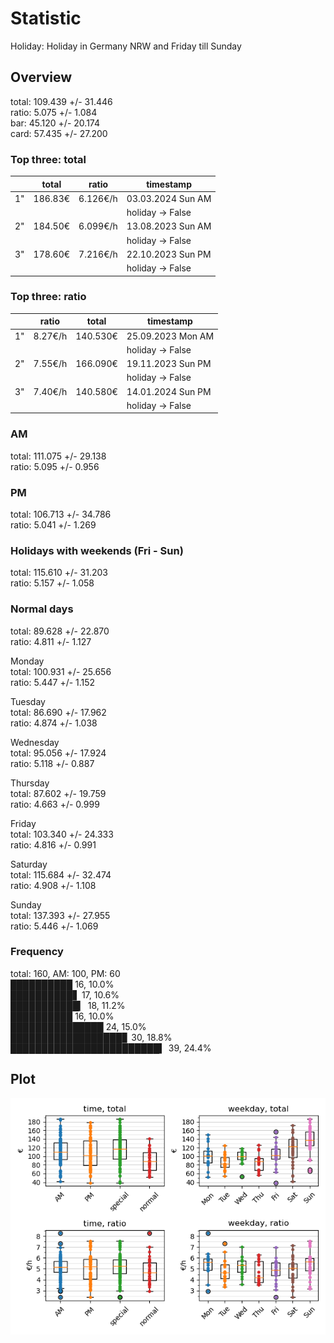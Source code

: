 # Statistic  
Holiday: Holiday in Germany NRW and Friday till Sunday  
## Overview  
total: 109.439 +/- 31.446  
ratio:   5.075 +/-  1.084  
bar:    45.120 +/- 20.174  
card:   57.435 +/- 27.200  
  
  
### Top three: total  
&nbsp;|total|ratio|timestamp
---|---|---|---
1"|186.83€|6.126€/h|03.03.2024 Sun AM
&nbsp;|&nbsp;|&nbsp;|holiday -> False
2"|184.50€|6.099€/h|13.08.2023 Sun AM
&nbsp;|&nbsp;|&nbsp;|holiday -> False
3"|178.60€|7.216€/h|22.10.2023 Sun PM
&nbsp;|&nbsp;|&nbsp;|holiday -> False
  
  
### Top three: ratio  
&nbsp;|ratio|total|timestamp
---|---|---|---
1"| 8.27€/h|140.530€|25.09.2023 Mon AM
&nbsp;|&nbsp;|&nbsp;|holiday -> False
2"| 7.55€/h|166.090€|19.11.2023 Sun PM
&nbsp;|&nbsp;|&nbsp;|holiday -> False
3"| 7.40€/h|140.580€|14.01.2024 Sun PM
&nbsp;|&nbsp;|&nbsp;|holiday -> False
  
  
### AM  
total: 111.075 +/- 29.138  
ratio:   5.095 +/-  0.956  
  
### PM  
total: 106.713 +/- 34.786  
ratio:   5.041 +/-  1.269  
  
  
### Holidays with weekends (Fri - Sun)  
total: 115.610 +/- 31.203  
ratio:   5.157 +/-  1.058  
  
### Normal days  
total:  89.628 +/- 22.870  
ratio:   4.811 +/-  1.127  
  
  
Monday  
total: 100.931 +/- 25.656  
ratio:   5.447 +/-  1.152  
  
Tuesday  
total:  86.690 +/- 17.962  
ratio:   4.874 +/-  1.038  
  
Wednesday  
total:  95.056 +/- 17.924  
ratio:   5.118 +/-  0.887  
  
Thursday  
total:  87.602 +/- 19.759  
ratio:   4.663 +/-  0.999  
  
Friday  
total: 103.340 +/- 24.333  
ratio:   4.816 +/-  0.991  
  
Saturday  
total: 115.684 +/- 32.474  
ratio:   4.908 +/-  1.108  
  
Sunday  
total: 137.393 +/- 27.955  
ratio:   5.446 +/-  1.069  
  
  
### Frequency  
total: 160, AM: 100, PM: 60  
██████████ 16, 10.0%  
██████████▋ 17, 10.6%  
███████████▎ 18, 11.2%  
██████████ 16, 10.0%  
███████████████ 24, 15.0%  
██████████████████▊ 30, 18.8%  
████████████████████████▍ 39, 24.4%  
  
  
## Plot  
![Image](harvest.png)
